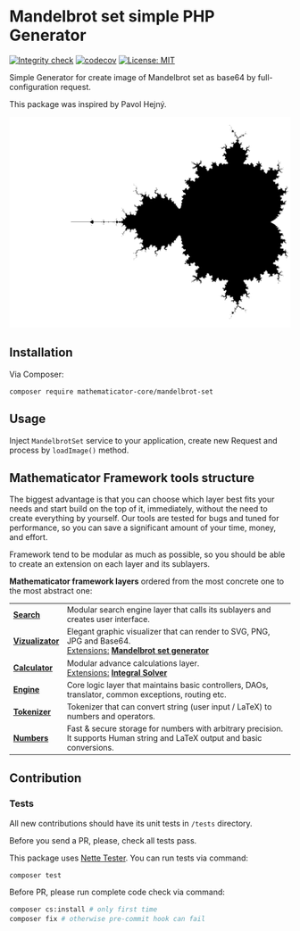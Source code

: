 # Mandelbrot set simple PHP Generator

[![Integrity check](https://github.com/mathematicator-core/mandelbrot-set/workflows/Integrity%20check/badge.svg)](https://github.com/mathematicator-core/mandelbrot-set/actions?query=workflow%3A%22Integrity+check%22)
[![codecov](https://codecov.io/gh/mathematicator-core/mandelbrot-set/branch/master/graph/badge.svg)](https://codecov.io/gh/mathematicator-core/mandelbrot-set)
[![License: MIT](https://img.shields.io/badge/License-MIT-brightgreen.svg)](./LICENSE)


Simple Generator for create image of Mandelbrot set as base64 by full-configuration request.

This package was inspired by Pavol Hejný.

![Mandelbrot set render](mandelbrot-set.png)

## Installation

Via Composer:

```shell
composer require mathematicator-core/mandelbrot-set
```

## Usage

Inject `MandelbrotSet` service to your application, create new Request and process by `loadImage()` method.

## Mathematicator Framework tools structure

The biggest advantage is that you can choose which layer best fits
your needs and start build on the top of it, immediately, without the need
to create everything by yourself. Our tools are tested for bugs
and tuned for performance, so you can save a significant amount
of your time, money, and effort.

Framework tend to be modular as much as possible, so you should be able
to create an extension on each layer and its sublayers.

**Mathematicator framework layers** ordered from the most concrete
one to the most abstract one:

<table>
    <tr>
        <td>
            <b>
            <a href="https://github.com/mathematicator-core/search">
                Search
            </a>
            </b>
        </td>
        <td>
            Modular search engine layer that calls its sublayers
            and creates user interface.
        </td>
    </tr>
    <tr>
        <td>
            <b>
            <a href="https://github.com/mathematicator-core/vizualizator">
                Vizualizator
            </a>
            </b>
        </td>
        <td>
            Elegant graphic visualizer that can render to
            SVG, PNG, JPG and Base64.<br />
            <u>Extensions:</u>
            <b>
            <a href="https://github.com/mathematicator-core/mandelbrot-set">
                Mandelbrot set generator
            </a>
            </b>
        </td>
    </tr>
    <tr>
        <td>
            <b>
            <a href="https://github.com/mathematicator-core/calculator">
                Calculator
            </a>
            </b>
        </td>
        <td>
            Modular advance calculations layer.
            <br />
            <u>Extensions:</u>
            <b>
            <a href="https://github.com/mathematicator-core/integral-solver">
                Integral Solver
            </a>
            </b>
        </td>
    </tr>
    <tr>
        <td>
            <b>
            <a href="https://github.com/mathematicator-core/engine">
                Engine
            </a>
            </b>
        </td>
        <td>
            Core logic layer that maintains basic controllers,
            DAOs, translator, common exceptions, routing etc.
        </td>
    </tr>
    <tr>
        <td>
            <b>
            <a href="https://github.com/mathematicator-core/tokenizer">
                Tokenizer
            </a>
            </b>
        </td>
        <td>
            Tokenizer that can convert string (user input / LaTeX) to numbers
            and operators.
        </td>
    </tr>
    <tr>
        <td>
            <b>
            <a href="https://github.com/mathematicator-core/numbers">
                Numbers
            </a>
            </b>
        </td>
        <td>
            Fast & secure storage for numbers with arbitrary precision.
            It supports Human string and LaTeX output and basic conversions.
        </td>
    </tr>
</table>

## Contribution

### Tests

All new contributions should have its unit tests in `/tests` directory.

Before you send a PR, please, check all tests pass.

This package uses [Nette Tester](https://tester.nette.org/). You can run tests via command:
```bash
composer test
````

Before PR, please run complete code check via command:
```bash
composer cs:install # only first time
composer fix # otherwise pre-commit hook can fail
````
